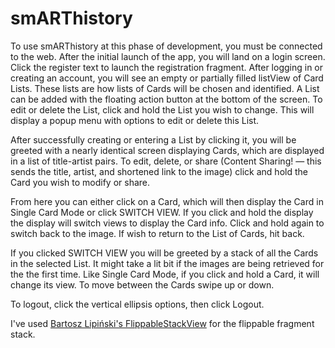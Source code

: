 # smARThistory
To use smARThistory at this phase of development, you must be connected to the web. After the initial
launch of the app, you will land on a login screen. Click the register text to launch the registration fragment. After logging in or creating an account, 
you will see an empty or partially filled listView of Card Lists. These lists are how lists of Cards will
be chosen and identified. A List can be added with the floating action button at the bottom of the screen. 
To edit or delete the List, click and hold the List you wish to change. This will display a popup menu with 
options to edit or delete this List.

After successfully creating or entering a List by clicking it, you will be greeted with a nearly identical 
screen displaying Cards, which are displayed in a list of title-artist pairs. To edit, delete, or share 
(Content Sharing! — this sends the title, artist, and shortened link to the image) click and hold the Card
you wish to modify or share.

From here you can either click on a Card, which will then display the Card in Single Card Mode or click 
SWITCH VIEW. If you click and hold the display the display will switch views to display the Card info. Click
and hold again to switch back to the image. If wish to return to the List of Cards, hit back.

If you clicked SWITCH VIEW you will be greeted by a stack of all the Cards in the selected List. It might take 
a lit bit if the images are being retrieved for the the first time. Like Single Card Mode, if you click and hold
 a Card, it will change its view. To move between the Cards swipe up or down.

To logout, click the vertical ellipsis options, then click Logout. 

I've used <a href="https://github.com/blipinsk/FlippableStackView">Bartosz Lipiński's FlippableStackView</a> for the flippable fragment stack.
